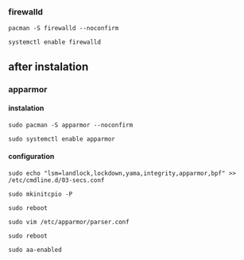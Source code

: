 ### firewalld

```
pacman -S firewalld --noconfirm
```

```
systemctl enable firewalld
```

## after instalation

### apparmor
#### instalation
```
sudo pacman -S apparmor --noconfirm
```
```
sudo systemctl enable apparmor
```
#### configuration
```
sudo echo "lsm=landlock,lockdown,yama,integrity,apparmor,bpf" >> /etc/cmdline.d/03-secs.conf
```
```
sudo mkinitcpio -P
```
```
sudo reboot
```
```
sudo vim /etc/apparmor/parser.conf
```

```
sudo reboot
```
```
sudo aa-enabled
```
